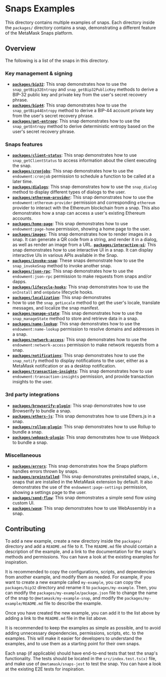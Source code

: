 # Snaps Examples

This directory contains multiple examples of snaps. Each directory inside the
`packages/` directory contains a snap, demonstrating a different feature of
the MetaMask Snaps platform.

## Overview

The following is a list of the snaps in this directory.

### Key management & signing

- [**`packages/bip32`**](./packages/bip32): This snap demonstrates how to
  use the `snap_getBip32Entropy` and `snap_getBip32PublicKey` methods to derive
  a BIP-32 public key and private key from the user's secret recovery phrase.
- [**`packages/bip44`**](./packages/bip44): This snap demonstrates how to use
  the `snap_getBip44Entropy` method to derive a BIP-44 account private key from
  the user's secret recovery phrase.
- [**`packages/get-entropy`**](./packages/get-entropy): This snap demonstrates
  how to use the `snap_getEntropy` method to derive deterministic entropy based
  on the user's secret recovery phrase.

### Snaps features

- [**`packages/client-status`**](./packages/client-status): This snap demonstrates
  how to use `snap_getClientStatus` to access information about the client
  executing the snap.
- [**`packages/cronjobs`**](./packages/cronjobs): This snap demonstrates how to
  use the `endowment:cronjob` permission to schedule a function to be called at
  a later time.
- [**`packages/dialogs`**](./packages/dialogs): This snap demonstrates how to
  use the `snap_dialog` method to display different types of dialogs to the
  user.
- [**`packages/ethereum-provider`**](./packages/ethereum-provider):
  This snap demonstrates how to use the `endowment:ethereum-provider` permission
  and corresponding `ethereum` provider to interact with the Ethereum blockchain
  from a snap. This also demonstrates how a snap can access a user's existing
  Ethereum accounts.
- [**`packages/home-page`**](./packages/home-page):
  This snap demonstrates how to use `endowment:page-home` permission,
  showing a home page to the user.
- [**`packages/images`**](./packages/images): This snap demonstrates how to
  render images in a snap. It can generate a QR code from a string, and render
  it in a dialog, as well as render an image from a URL.
  [**`packages/interactive-ui`**](./packages/interactive-ui): This snap demonstrates how to
  use interactive UI in a snap. It can display interactive UIs in various APIs available in the Snap.
- [**`packages/invoke-snap`**](./packages/invoke-snap): These snaps demonstrate
  how to use the `snap_invokeSnap` method to invoke another snap.
- [**`packages/json-rpc`**](./packages/json-rpc): This snap demonstrates how to
  use the `endowment:json-rpc` permission to make requests from snaps and/or
  dapps.
- [**`packages/lifecycle-hooks`**](./packages/lifecycle-hooks): This snap
  demonstrates how to use the `onInstall` and `onUpdate` lifecycle hooks.
- [**`packages/localization`**](./packages/localization): This snap demonstrates
- how to use the `snap_getLocale` method to get the user's locale, translate
  messages, and localize the snap manifest.
- [**`packages/manage-state`**](./packages/manage-state): This snap
  demonstrates how to use the `snap_manageState` method to store and retrieve
  data in a snap.
- [**`packages/name-lookup`**](./packages/name-lookup): This snap
  demonstrates how to use the `endowment:name-lookup` permission to resolve
  domains and addresses in a snap.
- [**`packages/network-access`**](./packages/network-access): This
  snap demonstrates how to use the `endowment:network-access` permission to
  make network requests from a snap.
- [**`packages/notifications`**](./packages/notifications): This snap
  demonstrates how to use the `snap_notify` method to display notifications to
  the user, either as a MetaMask notification or as a desktop notification.
- [**`packages/transaction-insights`**](./packages/transaction-insights):
  This snap demonstrates how to use `endowment:transaction-insights` permission,
  and provide transaction insights to the user.

### 3rd party integrations

- [**`packages/browserify-plugin`**](./packages/browserify-plugin): This snap
  demonstrates how to use Browserify to bundle a snap.
- [**`packages/ethers-js`**](./packages/ethers-js): This snap demonstrates how
  to use Ethers.js in a snap.
- [**`packages/rollup-plugin`**](./packages/rollup-plugin): This snap
  demonstrates how to use Rollup to bundle a snap.
- [**`packages/webpack-plugin`**](./packages/webpack-plugin): This snap
  demonstrates how to use Webpack to bundle a snap.

### Miscellaneous

- [**`packages/errors`**](./packages/errors): This snap demonstrates
  how the Snaps platform handles errors thrown by snaps.
- [**`packages/preinstalled`**](./packages/preinstalled): This snap demonstrates
  preinstalled snaps, i.e., snaps that are installed in the MetaMask extension
  by default. It also demonstrates the use of the `endowment:page-settings` permission,
  showing a settings page to the user.
- [**`packages/send-flow`**](./packages/send-flow): This snap demonstrates
  a simple send flow using custom UI.
- [**`packages/wasm`**](./packages/wasm): This snap demonstrates how
  to use WebAssembly in a snap.

## Contributing

To add a new example, create a new directory inside the `packages/` directory
and add a `README.md` file to it. The `README.md` file should contain a
description of the example, and a link to the documentation for the snap's
methods and permissions. You can have a look at the existing examples for
inspiration.

It is recommended to copy the configurations, scripts, and dependencies from
another example, and modify them as needed. For example, if you want to create a
new example called `my-example`, you can copy the `packages/bip32` directory
and rename it to `packages/my-example`. Then, you can modify the
`packages/my-example/package.json` file to change the name of the snap to
`@metamask/my-example-snap`, and modify the `packages/my-example/README.md`
file to describe the example.

Once you have created the new example, you can add it to the list above by
adding a link to the `README.md` file in the list above.

It is recommended to keep the examples as simple as possible, and to avoid
adding unnecessary dependencies, permissions, scripts, etc. to the examples.
This will make it easier for developers to understand the examples, and to use
them as a starting point for their own snaps.

Each snap (if applicable) should have end-to-end tests that test the snap's
functionality. The tests should be located in the `src/index.test.ts(x)` file, and
make use of `@metamask/snaps-jest` to test the snap. You can have a look at the
existing E2E tests for inspiration.

